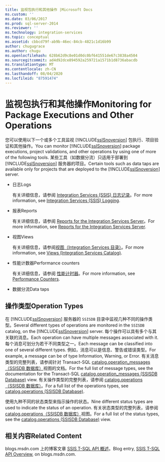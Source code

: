 ```yaml
---
title: 监视包执行和其他操作 |Microsoft Docs
ms.custom: ''
ms.date: 03/06/2017
ms.prod: sql-server-2014
ms.reviewer: ''
ms.technology: integration-services
ms.topic: conceptual
ms.assetid: cbbcd79f-ab9b-46ec-84cb-4821c1d16b99
author: chugugrace
ms.author: chugu
ms.openlocfilehash: 628b62d9c8e01d0dc0bf641551de67c3838a4504
ms.sourcegitcommit: ad4d92dce894592a259721a1571b1d8736abacdb
ms.translationtype: MT
ms.contentlocale: zh-CN
ms.lasthandoff: 08/04/2020
ms.locfileid: "87591474"
---
```

# <a name="monitoring-for-package-executions-and-other-operations"></a><span data-ttu-id="63570-102">监视包执行和其他操作</span><span class="sxs-lookup"><span data-stu-id="63570-102">Monitoring for Package Executions and Other Operations</span></span>
  <span data-ttu-id="63570-103">您可以使用以下一个或多个工具监视 [!INCLUDE[ssISnoversion](../../includes/ssisnoversion-md.md)] 包执行、项目验证和其他操作。</span><span class="sxs-lookup"><span data-stu-id="63570-103">You can monitor [!INCLUDE[ssISnoversion](../../includes/ssisnoversion-md.md)] package executions, project validations, and other operations by using one of more of the following tools.</span></span> <span data-ttu-id="63570-104">某些工具（如数据分流）只适用于部署到 [!INCLUDE[ssISnoversion](../../includes/ssisnoversion-md.md)] 服务器的项目。</span><span class="sxs-lookup"><span data-stu-id="63570-104">Certain tools such as data taps are available only for projects that are deployed to the [!INCLUDE[ssISnoversion](../../includes/ssisnoversion-md.md)] server.</span></span>  
  
-   <span data-ttu-id="63570-105">日志</span><span class="sxs-lookup"><span data-stu-id="63570-105">Logs</span></span>  
  
     <span data-ttu-id="63570-106">有关详细信息，请参阅 [Integration Services (SSIS) 日志记录](integration-services-ssis-logging.md)。</span><span class="sxs-lookup"><span data-stu-id="63570-106">For more information, see [Integration Services &#40;SSIS&#41; Logging](integration-services-ssis-logging.md).</span></span>  
  
-   <span data-ttu-id="63570-107">报表</span><span class="sxs-lookup"><span data-stu-id="63570-107">Reports</span></span>  
  
     <span data-ttu-id="63570-108">有关详细信息，请参阅 [Reports for the Integration Services Server](../reports-for-the-integration-services-server.md)。</span><span class="sxs-lookup"><span data-stu-id="63570-108">For more information, see [Reports for the Integration Services Server](../reports-for-the-integration-services-server.md).</span></span>  
  
-   <span data-ttu-id="63570-109">视图</span><span class="sxs-lookup"><span data-stu-id="63570-109">Views</span></span>  
  
     <span data-ttu-id="63570-110">有关详细信息，请参阅[视图（Integration Services 目录）](/sql/integration-services/system-views/views-integration-services-catalog)。</span><span class="sxs-lookup"><span data-stu-id="63570-110">For more information, see [Views &#40;Integration Services Catalog&#41;](/sql/integration-services/system-views/views-integration-services-catalog).</span></span>  
  
-   <span data-ttu-id="63570-111">性能计数器</span><span class="sxs-lookup"><span data-stu-id="63570-111">Performance counters</span></span>  
  
     <span data-ttu-id="63570-112">有关详细信息，请参阅 [性能计时器](performance-counters.md)。</span><span class="sxs-lookup"><span data-stu-id="63570-112">For more information, see [Performance Counters](performance-counters.md).</span></span>  
  
-   <span data-ttu-id="63570-113">数据分流</span><span class="sxs-lookup"><span data-stu-id="63570-113">Data taps</span></span>  
  
## <a name="operation-types"></a><span data-ttu-id="63570-114">操作类型</span><span class="sxs-lookup"><span data-stu-id="63570-114">Operation Types</span></span>  
 <span data-ttu-id="63570-115">在 [!INCLUDE[ssISnoversion](../../includes/ssisnoversion-md.md)] 服务器的 `SSISDB` 目录中监视几种不同的操作类型。</span><span class="sxs-lookup"><span data-stu-id="63570-115">Several different types of operations are monitored in the `SSISDB` catalog, on the [!INCLUDE[ssISnoversion](../../includes/ssisnoversion-md.md)] server.</span></span> <span data-ttu-id="63570-116">每个操作可以具有多个与其关联的消息。</span><span class="sxs-lookup"><span data-stu-id="63570-116">Each operation can have multiple messages associated with it.</span></span> <span data-ttu-id="63570-117">每个消息可划分为若干不同类型之一。</span><span class="sxs-lookup"><span data-stu-id="63570-117">Each message can be classified into one of several different types.</span></span> <span data-ttu-id="63570-118">例如，消息可以是信息、警告或错误类型。</span><span class="sxs-lookup"><span data-stu-id="63570-118">For example, a message can be of type Information, Warning, or Error.</span></span> <span data-ttu-id="63570-119">有关消息类型的完整列表，请参阅针对 Transact-SQL [catalog.operation_messages（SSISDB 数据库）](/sql/integration-services/system-views/catalog-operation-messages-ssisdb-database)视图的文档。</span><span class="sxs-lookup"><span data-stu-id="63570-119">For the full list of message types, see the documentation for the Transact-SQL [catalog.operation_messages &#40;SSISDB Database&#41;](/sql/integration-services/system-views/catalog-operation-messages-ssisdb-database) view.</span></span> <span data-ttu-id="63570-120">有关操作类型的完整列表，请参阅 [catalog.operations（SSISDB 数据库）](/sql/integration-services/system-views/catalog-operations-ssisdb-database)。</span><span class="sxs-lookup"><span data-stu-id="63570-120">For a full list of the operations types, see [catalog.operations &#40;SSISDB Database&#41;](/sql/integration-services/system-views/catalog-operations-ssisdb-database).</span></span>  
  
 <span data-ttu-id="63570-121">使用九种不同的状态类型来指示操作的状态。</span><span class="sxs-lookup"><span data-stu-id="63570-121">Nine different status types are used to indicate the status of an operation.</span></span> <span data-ttu-id="63570-122">有关状态类型的完整列表，请参阅 [catalog.operations（SSISDB 数据库）](/sql/integration-services/system-views/catalog-operations-ssisdb-database)视图。</span><span class="sxs-lookup"><span data-stu-id="63570-122">For a full list of the status types, see the [catalog.operations &#40;SSISDB Database&#41;](/sql/integration-services/system-views/catalog-operations-ssisdb-database) view.</span></span>  
  
## <a name="related-content"></a><span data-ttu-id="63570-123">相关内容</span><span class="sxs-lookup"><span data-stu-id="63570-123">Related Content</span></span>  
 <span data-ttu-id="63570-124">blogs.msdn.com 上的博客文章 [SSIS T-SQL API 概述](https://go.microsoft.com/fwlink/?LinkId=249051)。</span><span class="sxs-lookup"><span data-stu-id="63570-124">Blog entry, [SSIS T-SQL API Overview](https://go.microsoft.com/fwlink/?LinkId=249051), on blogs.msdn.com.</span></span>  
  
  
